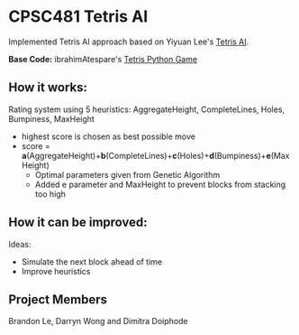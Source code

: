 # CPSC481 Tetris AI
Implemented Tetris AI approach based on Yiyuan Lee's [Tetris AI](https://codemyroad.wordpress.com/2013/04/14/tetris-ai-the-near-perfect-player/).

**Base Code:** ibrahimAtespare's [Tetris Python Game](https://github.com/ibrahimAtespare/tetris-python)

## How it works:
Rating system using 5 heuristics: AggregateHeight, CompleteLines, Holes, Bumpiness, MaxHeight
- highest score is chosen as best possible move
- score = **a**(AggregateHeight)+**b**(CompleteLines)+**c**(Holes)+**d**(Bumpiness)+**e**(MaxHeight)
  - Optimal parameters given from Genetic Algorithm
  - Added e parameter and MaxHeight to prevent blocks from stacking too high

## How it can be improved:
Ideas:
- Simulate the next block ahead of time
- Improve heuristics

## Project Members
Brandon Le, Darryn Wong and Dimitra Doiphode
